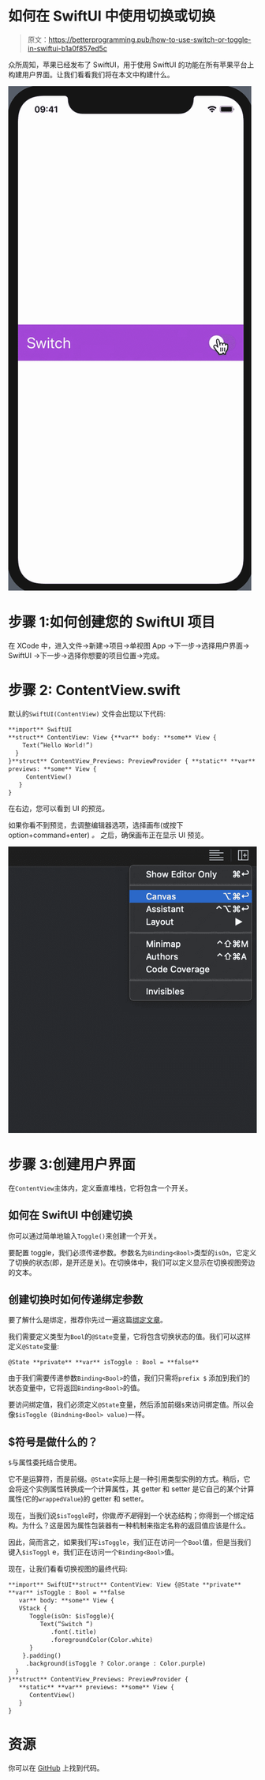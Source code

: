 # 如何在 SwiftUI 中使用切换或切换

> 原文：<https://betterprogramming.pub/how-to-use-switch-or-toggle-in-swiftui-b1a0f857ed5c>

众所周知，苹果已经发布了 SwiftUI，用于使用 SwiftUI 的功能在所有苹果平台上构建用户界面。让我们看看我们将在本文中构建什么。

![](img/5526b38fab2fca5600271d288890f884.png)

# 步骤 1:如何创建您的 SwiftUI 项目

在 XCode 中，进入文件→新建→项目→单视图 App →下一步→选择用户界面→ SwiftUI →下一步→选择你想要的项目位置→完成。

# 步骤 2: ContentView.swift

默认的`SwiftUI(ContentView)` 文件会出现以下代码:

```
**import** SwiftUI
**struct** ContentView: View {**var** body: **some** View {
    Text(”Hello World!”)
  }
}**struct** ContentView_Previews: PreviewProvider { **static** **var** previews: **some** View {
     ContentView()
   }
}
```

在右边，您可以看到 UI 的预览。

如果你看不到预览，去调整编辑器选项，选择画布(或按下 option+command+enter) *。* 之后，确保画布正在显示 UI 预览。

![](img/1f38d3d9ae22ff14db507ef6549e94cb.png)

# 步骤 3:创建用户界面

在`ContentView`主体内，定义垂直堆栈，它将包含一个开关。

## 如何在 SwiftUI 中创建切换

你可以通过简单地输入`Toggle()`来创建一个开关。

要配置 toggle，我们必须传递参数。参数名为`Binding<Bool>`类型的`isOn`，它定义了切换的状态(即，是开还是关)。在切换体中，我们可以定义显示在切换视图旁边的文本。

## 创建切换时如何传递绑定<bool>参数</bool>

要了解什么是绑定，推荐你先过一遍这篇[绑定文章](https://medium.com/@rathodmayur93/what-is-binding-in-swiftui-how-to-use-it-206d22affd9a)。

我们需要定义类型为`Bool`的`@State`变量，它将包含切换状态的值。我们可以这样定义`@State`变量:

```
@State **private** **var** isToggle : Bool = **false**
```

由于我们需要传递参数`Binding<Bool>`的值，我们只需将`prefix $` 添加到我们的状态变量中，它将返回`Binding<Bool>`的值。

要访问绑定值，我们必须定义`@State`变量，然后添加前缀`$`来访问绑定值。所以会像`$isToggle (Bindning<Bool> value)`一样。

## $符号是做什么的？

`$`与属性委托结合使用。

它不是运算符，而是前缀。`@State`实际上是一种引用类型实例的方式。稍后，它会将这个实例属性转换成一个计算属性，其 getter 和 setter 是它自己的某个计算属性(它的`wrappedValue`)的 getter 和 setter。

现在，当我们说`$isToggle`时，你做*而不是*得到一个状态结构；你得到一个绑定结构。为什么？这是因为属性包装器有一种机制来指定名称的返回值应该是什么。

因此，简而言之，如果我们写`isToggle`，我们正在访问一个`Bool`值，但是当我们键入`$isToggl` e，我们正在访问一个`Binding<Bool>`值。

现在，让我们看看切换视图的最终代码:

```
**import** SwiftUI**struct** ContentView: View {@State **private** **var** isToggle : Bool = **false
   var** body: **some** View {
   VStack {
      Toggle(isOn: $isToggle){
         Text(“Switch “)
            .font(.title)
            .foregroundColor(Color.white)
      }
    }.padding()
     .background(isToggle ? Color.orange : Color.purple)
  }
}**struct** ContentView_Previews: PreviewProvider {
   **static** **var** previews: **some** View {
      ContentView()
   }
}
```

# 资源

你可以在 [GitHub](https://github.com/rathodmayur93/SwiftUIBindingDemo) 上找到代码。